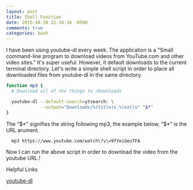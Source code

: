 ```yaml
---
layout: post
title: Shell Function
date: 2015-10-30 22:34:34 -0500
comments: true
categories: bash
---
```


I have been using youtube-dl every week. The application is a "Small command-line program to download videos from YouTube.com and other video sites." It's super useful. However, it default downloads to the current terminal directory. Let's write a simple shell script in order to place all downloaded files from youtube-dl in the same directory.

```sh .zshrc
function mp3 {
  # Download all of the things to /Downloads

  youtube-dl --default-search=ytsearch: \
             --output="Downloads/%(title)s.%(ext)s" "$*"
}
```

The "$*" signifies the string following mp3, the example below, "$*" is the URL arument.

```sh
  mp3 https://www.youtube.com/watch\?v\=9fYeiGeuTFA
```

Now I can run the above script in order to download the video from the youtube URL.!

Helpful Links

[youtube-dl](https://github.com/rg3/youtube-dl)
